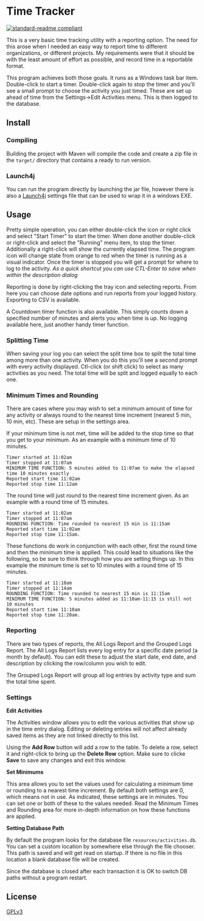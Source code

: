# Time Tracker
[![standard-readme compliant](https://img.shields.io/badge/readme%20style-standard-brightgreen.svg)](https://github.com/RichardLitt/standard-readme)

This is a very basic time tracking utility with a reporting option. The need for this arose when I needed an easy way to report time to different organizations, or different projects. My requirements were that it should be with the least amount of effort as possible, and record time in a reportable format. 

This program achieves both those goals. It runs as a Windows task bar item. Double-click to start a timer. Double-click again to stop the timer and you'll see a small prompt to choose the activity you just timed. These are set up ahead of time from the Settings->Edit Activities menu. This is then logged to the database. 

## Install

### Compiling

Building the project with Maven will compile the code and create a zip file in the ```target/``` directory that contains a ready to run version. 

### Launch4j

You can run the program directly by launching the jar file, however there is also a [Launch4j](http://launch4j.sourceforge.net/) settings file that can be used to wrap it in a windows EXE. 

## Usage

Pretty simple operation, you can either double-click the icon or right click and select "Start Timer" to start the timer. When done another double-click or right-click and select the "Running" menu item, to stop the timer. Additionally a right-click will show the currently elapsed time. The program icon will change state from orange to red when the timer is running as a visual indicator. Once the timer is stopped you will get a prompt for where to log to the activity. _As a quick shortcut you can use CTL-Enter to save when within the description dialog_

Reporting is done by right-clicking the tray icon and selecting reports. From here you can choose date options and run reports from your logged history. Exporting to CSV is available. 

A Countdown timer function is also available. This simply counts down a specified number of minutes and alerts you when time is up. No logging available here, just another handy timer function. 

### Splitting Time

When saving your log you can select the split time box to split the total time among more than one activity. When you do this you'll see a second prompt with every activity displayed. Ctl-click (or shift click) to select as many activities as you need. The total time will be split and logged equally to each one. 

### Minimum Times and Rounding

There are cases where you may wish to set a minimum amount of time for any activity or always round to the nearest time increment (nearest 5 min, 10 min, etc). These are setup in the settings area. 

If your minimum time is not met, time will be added to the stop time so that you get to your minimum. As an example with a minimum time of 10 minutes. 

```
Timer started at 11:02am
Timer stopped at 11:07am
MINIMUM TIME FUNCTION: 5 minutes added to 11:07am to make the elapsed time 10 minutes exactly
Reported start time 11:02am
Reported stop time 11:12am
```

The round time will just round to the nearest time increment given. As an example with a round time of 15 minutes. 

```
Timer started at 11:02am
Timer stopped at 11:07am
ROUNDING FUNCTION: Time rounded to nearest 15 min is 11:15am
Reported start time 11:02am
Reported stop time 11:15am.
```
These functions do work in conjunction with each other, first the round time and then the minimum time is applied. This could lead to situations like the following, so be sure to think through how you are setting things up.  In this example the minimum time is set to 10 minutes with a round time of 15 minutes. 

```
Timer started at 11:10am
Timer stopped at 11:14am
ROUNDING FUNCTION: Time rounded to nearest 15 min is 11:15am
MINIMUM TIME FUNCTION: 5 minutes added as 11:10am-11:15 is still not 10 minutes
Reported start time 11:10am
Reported stop time 11:20am.
```

### Reporting

There are two types of reports, the All Logs Report and the Grouped Logs Report. The All Logs Report lists every log entry for a specific date period (a month by default). You can edit these to adjust the start date, end date, and description by clicking the row/column you wish to edit. 

The Grouped Logs Report will group all log entries by activity type and sum the total time spent. 

### Settings

__Edit Activities__

The Activities window allows you to edit the various activities that show up in the time entry dialog. Editing or deleting entries will not affect already saved items as they are not linked directly to this list. 

Using the __Add Row__ button will add a row to the table. To delete a row, select it and right-click to bring up the __Delete Row__ option. Make sure to clicke __Save__ to save any changes and exit this window. 

__Set Minimums__

This area allows you to set the values used for calculating a minimum time or rounding to a nearest time increment. By default both settings are 0, which means not in use. As indicated, these settings are in minutes. You can set one or both of these to the values needed. Read the Minimum Times and Rounding area for more in-depth information on how these functions are applied. 

__Setting Database Path__

By default the program looks for the database file ```resources/activities.db```. You can set a custom location by somewhere else through the file chooser. This path is saved and will get read on startup. If there is no file in this location a blank database file will be created. 

Since the database is closed after each transaction it is OK to switch DB paths without a program restart. 

## License

[GPLv3](/LICENSE)